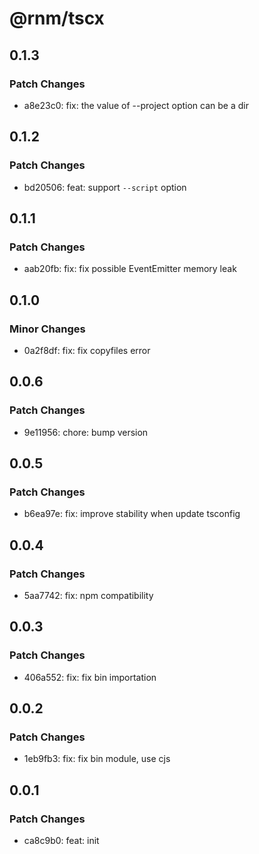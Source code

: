 # @rnm/tscx

## 0.1.3

### Patch Changes

- a8e23c0: fix: the value of --project option can be a dir

## 0.1.2

### Patch Changes

- bd20506: feat: support `--script` option

## 0.1.1

### Patch Changes

- aab20fb: fix: fix possible EventEmitter memory leak

## 0.1.0

### Minor Changes

- 0a2f8df: fix: fix copyfiles error

## 0.0.6

### Patch Changes

- 9e11956: chore: bump version

## 0.0.5

### Patch Changes

- b6ea97e: fix: improve stability when update tsconfig

## 0.0.4

### Patch Changes

- 5aa7742: fix: npm compatibility

## 0.0.3

### Patch Changes

- 406a552: fix: fix bin importation

## 0.0.2

### Patch Changes

- 1eb9fb3: fix: fix bin module, use cjs

## 0.0.1

### Patch Changes

- ca8c9b0: feat: init
